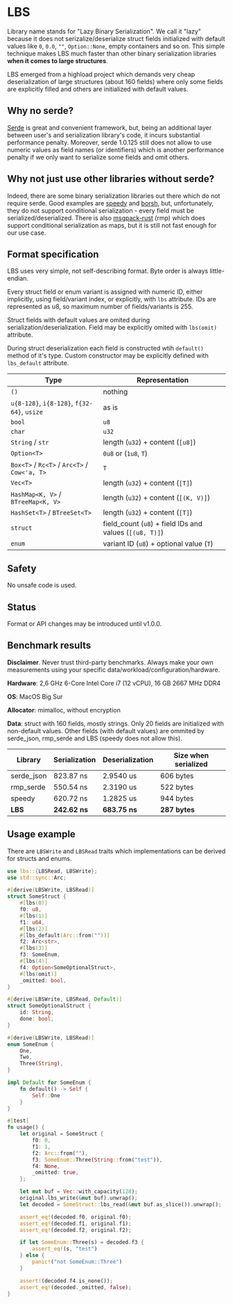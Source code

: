 # LBS
Library name stands for "Lazy Binary Serialization". We call it "lazy" because it does not serizalize/deserialize struct fields initialized with default values like `0`, `0.0`, `""`, `Option::None`, empty containers and so on. This simple technique makes LBS much faster than other binary serialization libraries **when it comes to large structures**.

LBS emerged from a highload project which demands very cheap deserialization of large structures (about 160 fields) where only some fields are explicitly filled and others are initialized with default values.

## Why no serde?
[Serde](https://github.com/serde-rs/serde) is great and convenient framework, but, being an additional layer between user's and serialization library's code, it incurs substantial performance penalty. Moreover, serde 1.0.125 still does not allow to use numeric values as field names (or identifiers) which is another performance penalty if we only want to serialize some fields and omit others.

## Why not just use other libraries without serde?
Indeed, there are some binary serialization libraries out there which do not require serde. Good examples are [speedy](https://github.com/koute/speedy) and [borsh](https://github.com/near/borsh-rs), but, unfortunately, they do not support conditional serialization - every field must be serialized/deserialized. There is also [msgpack-rust](https://github.com/3Hren/msgpack-rust) (rmp) which does support conditional serialization as maps, but it is still not fast enough for our use case.


## Format specification
LBS uses very simple, not self-describing format. Byte order is always little-endian.

Every struct field or enum variant is assigned with numeric ID, either implicitly, using field/variant index, or explicitly, with `lbs` attribute. IDs are represented as u8, so maximum number of fields/variants is 255.

Struct fields with default values are omited during serialization/deserialization. Field may be explicitly omited with `lbs(omit)` attribute.

During struct deserialization each field is constructed wtih `default()` method of it's type. Custom constructor may be explicitly defined with `lbs_default` attribute.

Type                                          | Representation          
--------------------------------------------- | -------------------------------
 `()`                                         | nothing
 `u{8-128}`, `i{8-128}`, `f{32-64}`, `usize`  | as is
 `bool`                                       | `u8`
 `char`                                       | `u32`
 `String` / `str`                             | length (`u32`) + content (`[u8]`)
 `Option<T>`                                  | `0u8` or (`1u8`, `T`)
 `Box<T>` / `Rc<T>` / `Arc<T>` / `Cow<'a, T>`  | `T`
 `Vec<T>`                                     | length (`u32`) + content (`[T]`)
 `HashMap<K, V>` / `BTreeMap<K, V>`           | length (`u32`) + content (`[(K, V)]`)
 `HashSet<T>` / `BTreeSet<T>`                 | length (`u32`) + content (`[T]`)
 `struct`                                     | field_count (`u8`) + field IDs and values (`[(u8, T)]`)
 `enum`                                       | variant ID (`u8`) + optional value (`T`)

## Safety
No unsafe code is used.

## Status
Format or API changes may be introduced until v1.0.0.

## Benchmark results

**Disclaimer**. Never trust third-party benchmarks. Always make your own measurements using your specific data/workload/configuration/hardware.

**Hardware**: 2,6 GHz 6-Core Intel Core i7 (12 vCPU), 16 GB 2667 MHz DDR4

**OS**: MacOS Big Sur

**Allocator**: mimalloc, without encryption

**Data**: struct with 160 fields, mostly strings. Only 20 fields are initialized with non-default values. Other fields (with default values) are ommited by serde_json, rmp_serde and LBS (speedy does not allow this).

Library    | Serialization | Deserialization | Size when serialized
---------- | ------------- | --------------- | ---------------------------
serde_json | 823.87 ns     | 2.9540 us       | 606 bytes
rmp_serde  | 550.54 ns     | 2.3190 us       | 522 bytes
speedy     | 620.72 ns     | 1.2825 us       | 944 bytes
**LBS**    | **242.62 ns** | **683.75 ns**   | **287 bytes** 

## Usage example
There are `LBSWrite` and `LBSRead` traits which implementations can be derived for structs and enums.

```rust
use lbs::{LBSRead, LBSWrite};
use std::sync::Arc;

#[derive(LBSWrite, LBSRead)]
struct SomeStruct {
    #[lbs(0)]
    f0: u8,
    #[lbs(1)]
    f1: u64,
    #[lbs(2)]
    #[lbs_default(Arc::from(""))]
    f2: Arc<str>,
    #[lbs(3)]
    f3: SomeEnum,
    #[lbs(4)]
    f4: Option<SomeOptionalStruct>,
    #[lbs(omit)]
    _omitted: bool,
}

#[derive(LBSWrite, LBSRead, Default)]
struct SomeOptionalStruct {
    id: String,
    done: bool,
}

#[derive(LBSWrite, LBSRead)]
enum SomeEnum {
    One,
    Two,
    Three(String),
}

impl Default for SomeEnum {
    fn default() -> Self {
        Self::One
    }
}

#[test]
fn usage() {
    let original = SomeStruct {
        f0: 0,
        f1: 1,
        f2: Arc::from(""),
        f3: SomeEnum::Three(String::from("test")),
        f4: None,
        _omitted: true,
    };

    let mut buf = Vec::with_capacity(128);
    original.lbs_write(&mut buf).unwrap();
    let decoded = SomeStruct::lbs_read(&mut buf.as_slice()).unwrap();

    assert_eq!(decoded.f0, original.f0);
    assert_eq!(decoded.f1, original.f1);
    assert_eq!(decoded.f2, original.f2);

    if let SomeEnum::Three(s) = decoded.f3 {
        assert_eq!(s, "test")
    } else {
        panic!("not SomeEnum::Three")
    }

    assert!(decoded.f4.is_none());
    assert_eq!(decoded._omitted, false);
}
```